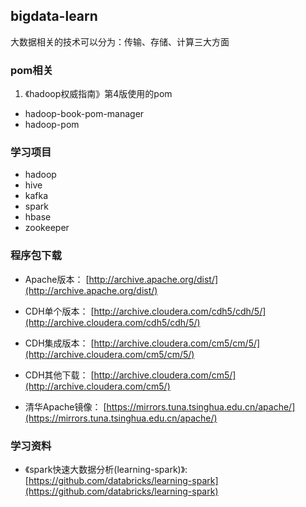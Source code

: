 ## bigdata-learn
大数据相关的技术可以分为：传输、存储、计算三大方面

### pom相关
1. 《hadoop权威指南》第4版使用的pom
- hadoop-book-pom-manager
- hadoop-pom

### 学习项目
- hadoop
- hive
- kafka
- spark
- hbase
- zookeeper


### 程序包下载
- Apache版本： [http://archive.apache.org/dist/](http://archive.apache.org/dist/)
- CDH单个版本： [http://archive.cloudera.com/cdh5/cdh/5/](http://archive.cloudera.com/cdh5/cdh/5/)
- CDH集成版本： [http://archive.cloudera.com/cm5/cm/5/](http://archive.cloudera.com/cm5/cm/5/)
- CDH其他下载： [http://archive.cloudera.com/cm5/](http://archive.cloudera.com/cm5/)

- 清华Apache镜像： [https://mirrors.tuna.tsinghua.edu.cn/apache/](https://mirrors.tuna.tsinghua.edu.cn/apache/)


### 学习资料
- 《spark快速大数据分析(learning-spark)》: [https://github.com/databricks/learning-spark](https://github.com/databricks/learning-spark)